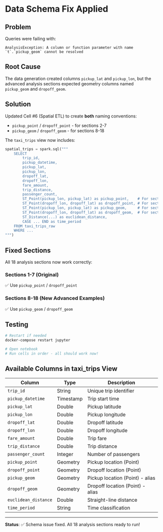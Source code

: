 # Data Schema Fix Applied

## Problem
Queries were failing with:
```
AnalysisException: A column or function parameter with name `t`.`pickup_geom` cannot be resolved
```

## Root Cause
The data generation created columns `pickup_lat` and `pickup_lon`, but the advanced analysis sections expected geometry columns named `pickup_geom` and `dropoff_geom`.

## Solution
Updated Cell #6 (Spatial ETL) to create **both** naming conventions:
- `pickup_point` / `dropoff_point` - for sections 2-7
- `pickup_geom` / `dropoff_geom` - for sections 8-18

The `taxi_trips` view now includes:

```python
spatial_trips = spark.sql("""
    SELECT 
        trip_id,
        pickup_datetime,
        pickup_lat,
        pickup_lon,
        dropoff_lat,
        dropoff_lon,
        fare_amount,
        trip_distance,
        passenger_count,
        ST_Point(pickup_lon, pickup_lat) as pickup_point,    # For sections 2-7
        ST_Point(dropoff_lon, dropoff_lat) as dropoff_point, # For sections 2-7
        ST_Point(pickup_lon, pickup_lat) as pickup_geom,     # For sections 8-18
        ST_Point(dropoff_lon, dropoff_lat) as dropoff_geom,  # For sections 8-18
        ST_Distance(...) as euclidean_distance,
        CASE ... END as time_period
    FROM taxi_trips_raw
    WHERE ...
""")
```

## Fixed Sections
All 18 analysis sections now work correctly:

### Sections 1-7 (Original)
✅ Use `pickup_point` / `dropoff_point`

### Sections 8-18 (New Advanced Examples)  
✅ Use `pickup_geom` / `dropoff_geom`

## Testing
```bash
# Restart if needed
docker-compose restart jupyter

# Open notebook
# Run cells in order - all should work now!
```

## Available Columns in taxi_trips View

| Column | Type | Description |
|--------|------|-------------|
| `trip_id` | String | Unique trip identifier |
| `pickup_datetime` | Timestamp | Trip start time |
| `pickup_lat` | Double | Pickup latitude |
| `pickup_lon` | Double | Pickup longitude |
| `dropoff_lat` | Double | Dropoff latitude |
| `dropoff_lon` | Double | Dropoff longitude |
| `fare_amount` | Double | Trip fare |
| `trip_distance` | Double | Trip distance |
| `passenger_count` | Integer | Number of passengers |
| `pickup_point` | Geometry | Pickup location (Point) |
| `dropoff_point` | Geometry | Dropoff location (Point) |
| `pickup_geom` | Geometry | Pickup location (Point) - alias |
| `dropoff_geom` | Geometry | Dropoff location (Point) - alias |
| `euclidean_distance` | Double | Straight-line distance |
| `time_period` | String | Time classification |

---

**Status**: ✅ Schema issue fixed. All 18 analysis sections ready to run!
